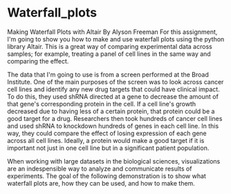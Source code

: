 # Waterfall_plots

Making Waterfall Plots with Altair
By Alyson Freeman
For this assignment, I'm going to show you how to make and use waterfall plots using the python library Altair. This is a great way of comparing experimental data across samples; for example, treating a panel of cell lines in the same way and comparing the effect.

The data that I'm going to use is from a screen performed at the Broad Institute. One of the main purposes of the screen was to look across cancer cell lines and identify any new drug targets that could have clinical impact. To do this, they used shRNA directed at a gene to decrease the amount of that gene's corresponding protein in the cell. If a cell line's growth decreased due to having less of a certain protein, that protein could be a good target for a drug. Researchers then took hundreds of cancer cell lines and used shRNA to knockdown hundreds of genes in each cell line. In this way, they could compare the effect of losing expression of each gene across all cell lines. Ideally, a protein would make a good target if it is important not just in one cell line but in a significant patient population.

When working with large datasets in the biological sciences, visualizations are an indespensible way to analyze and communicate results of experiments. The goal of the following demonstration is to show what waterfall plots are, how they can be used, and how to make them.
